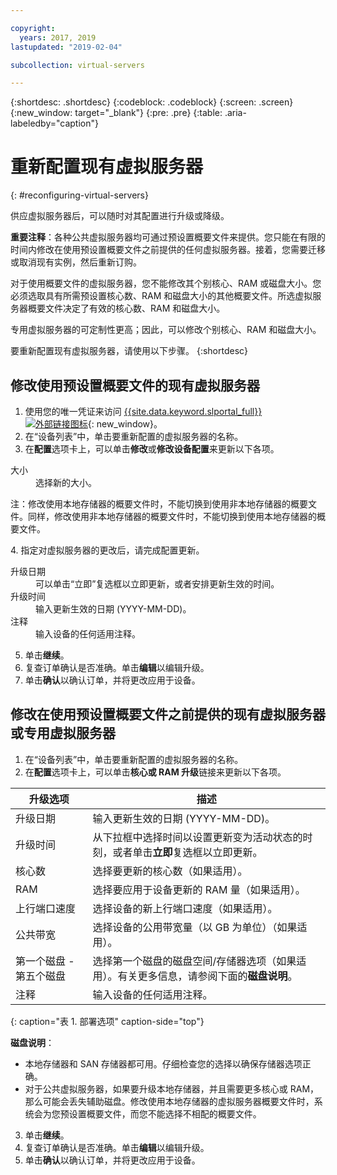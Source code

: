```yaml
---

copyright:
  years: 2017, 2019
lastupdated: "2019-02-04"

subcollection: virtual-servers

---
```


{:shortdesc: .shortdesc}
{:codeblock: .codeblock}
{:screen: .screen}
{:new_window: target="_blank"}
{:pre: .pre}
{:table: .aria-labeledby="caption"}


# 重新配置现有虚拟服务器
{: #reconfiguring-virtual-servers}

供应虚拟服务器后，可以随时对其配置进行升级或降级。  

**重要注释**：各种公共虚拟服务器均可通过预设置概要文件来提供。您只能在有限的时间内修改在使用预设置概要文件之前提供的任何虚拟服务器。接着，您需要迁移或取消现有实例，然后重新订购。

对于使用概要文件的虚拟服务器，您不能修改其个别核心、RAM 或磁盘大小。您必须选取具有所需预设置核心数、RAM 和磁盘大小的其他概要文件。所选虚拟服务器概要文件决定了有效的核心数、RAM 和磁盘大小。  

专用虚拟服务器的可定制性更高；因此，可以修改个别核心、RAM 和磁盘大小。

要重新配置现有虚拟服务器，请使用以下步骤。
{:shortdesc}

## 修改使用预设置概要文件的现有虚拟服务器
1. 使用您的唯一凭证来访问 [{{site.data.keyword.slportal_full}} ![外部链接图标](../icons/launch-glyph.svg "外部链接图标")](https://control.softlayer.com/){: new_window}。
2. 在“设备列表”中，单击要重新配置的虚拟服务器的名称。
3. 在**配置**选项卡上，可以单击**修改**或**修改设备配置**来更新以下各项。
  <dl>
  <dt>大小</dt>
  <dd>选择新的大小。</dd>
  <p><note>注：修改使用本地存储器的概要文件时，不能切换到使用非本地存储器的概要文件。同样，修改使用非本地存储器的概要文件时，不能切换到使用本地存储器的概要文件。</note></p>
  </dl>
4. 指定对虚拟服务器的更改后，请完成配置更新。
  <dl>

  <dt>升级日期</dt>
  <dd>可以单击“立即”复选框以立即更新，或者安排更新生效的时间。</dd>

  <dt>升级时间</dt>
  <dd>输入更新生效的日期 (YYYY-MM-DD)。</dd>

  <dt>注释</dt>
  <dd>输入设备的任何适用注释。</dd>
  </dl>

5. 单击**继续**。
6. 复查订单确认是否准确。单击**编辑**以编辑升级。
7. 单击**确认**以确认订单，并将更改应用于设备。

## 修改在使用预设置概要文件之前提供的现有虚拟服务器或专用虚拟服务器
1. 在“设备列表”中，单击要重新配置的虚拟服务器的名称。
2. 在**配置**选项卡上，可以单击**核心或 RAM 升级**链接来更新以下各项。

|升级选项              |描述|
| ----------------------- | ----------------------------------------------------------------------------------------------------------- |
|升级日期|输入更新生效的日期 (YYYY-MM-DD)。|
|升级时间|从下拉框中选择时间以设置更新变为活动状态的时刻，或者单击**立即**复选框以立即更新。|
|核心数|选择要更新的核心数（如果适用）。|
|RAM|选择要应用于设备更新的 RAM 量（如果适用）。|
|上行端口速度|选择设备的新上行端口速度（如果适用）。|
|公共带宽|选择设备的公用带宽量（以 GB 为单位）（如果适用）。|
|第一个磁盘 - 第五个磁盘|选择第一个磁盘的磁盘空间/存储器选项（如果适用）。有关更多信息，请参阅下面的**磁盘说明**。|
|注释|输入设备的任何适用注释。|
{: caption="表 1. 部署选项" caption-side="top"}   

  **磁盘说明**：
  * 本地存储器和 SAN 存储器都可用。仔细检查您的选择以确保存储器选项正确。
  * 对于公共虚拟服务器，如果要升级本地存储器，并且需要更多核心或 RAM，那么可能会丢失辅助磁盘。修改使用本地存储器的虚拟服务器概要文件时，系统会为您预设置概要文件，而您不能选择不相配的概要文件。
3. 单击**继续**。
4. 复查订单确认是否准确。单击**编辑**以编辑升级。
5. 单击**确认**以确认订单，并将更改应用于设备。
